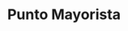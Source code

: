 ---
title: "Punto Mayorista"
url: /santiago-de-veraguas/punto-mayorista-avenida-1-b-sur/
shop: grandes almacenes
---